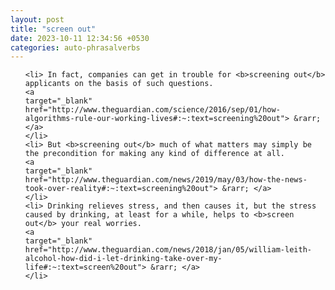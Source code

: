 ```yaml
---
layout: post
title: "screen out"
date: 2023-10-11 12:34:56 +0530
categories: auto-phrasalverbs
---
```

<ol>

    <li> In fact, companies can get in trouble for <b>screening out</b> applicants on the basis of such questions.
    <a 
    target="_blank" 
    href="http://www.theguardian.com/science/2016/sep/01/how-algorithms-rule-our-working-lives#:~:text=screening%20out"> &rarr; </a>
    </li>
    <li> But <b>screening out</b> much of what matters may simply be the precondition for making any kind of difference at all.
    <a 
    target="_blank" 
    href="http://www.theguardian.com/news/2019/may/03/how-the-news-took-over-reality#:~:text=screening%20out"> &rarr; </a>
    </li>
    <li> Drinking relieves stress, and then causes it, but the stress caused by drinking, at least for a while, helps to <b>screen out</b> your real worries.
    <a 
    target="_blank" 
    href="http://www.theguardian.com/news/2018/jan/05/william-leith-alcohol-how-did-i-let-drinking-take-over-my-life#:~:text=screen%20out"> &rarr; </a>
    </li>